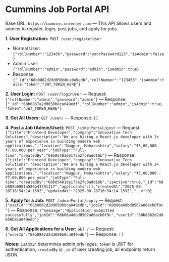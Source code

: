 # Cummins Job Portal API

Base URL: `https://cummins.onrender.com` — This API allows users and admins to register, login, post jobs, and apply for jobs.  

**1. User Registration:** `POST /user/registerUser` 
- Normal User: `{"rollNumber":"123456","password":"yourPassword123","isAdmin":false}` 
- Admin User: `{"rollNumber":"admin","password":"admin","isAdmin":true}` 
- Response: `{"_id":"68b0862d2dd650b8ca049edb","rollNumber":"123456","isAdmin":false,"token":"JWT_TOKEN_HERE"}`  

**2. User Login:** `POST /user/loginUser`
— Request: `{"rollNumber":"admin","password":"admin"}` 
— Response: `{"_id":"68b0867a2dd650b8ca049edf","rollNumber":"admin","isAdmin":true,"token":"JWT_TOKEN_HERE"}`  

**3. Get All Users:** `GET /user/` — Response: `[]`  

**4. Post a Job (Admin/User):** `POST /adminPortal/post`
— Request: `{"title":"Frontend Developer","company":"Innovative Tech Solutions","description":"We are hiring a React.js developer with 2+ years of experience in building modern web applications.","location":"Nagpur, Maharashtra","salary":"₹5,00,000 - ₹7,00,000 per year","jobType":"Full-time","createdBy":"68b05481de173a2fc8add16b"}`
— Response: `{"title":"Frontend Developer","company":"Innovative Tech Solutions","description":"We are hiring a React.js developer with 2+ years of experience in building modern web applications.","location":"Nagpur, Maharashtra","salary":"₹5,00,000 - ₹7,00,000 per year","jobType":"Full-time","createdBy":"68b05481de173a2fc8add16b","isActive":true,"_id":"68b089b6801a586b41791117","applicants":[],"createdAt":"2025-08-28T16:54:14.159Z","updatedAt":"2025-08-28T16:54:14.159Z","__v":0}`  

**5. Apply for a Job:** `POST /adminPortal/apply`
— Request: `{"userId":"68b0862d2dd650b8ca049edb","jobId":"68b06a4dbd8507a86ecb0f9c"}` 
— Response: `{"message":"Application submitted successfully","jobId":"68b06a4dbd8507a86ecb0f9c","userId":"68b0862d2dd650b8ca049edb"}`  

**6. Get All Applications for a User:** `GET /`
— Request: `{"userId":"68b0862d2dd650b8ca049edb"}` 
— Response: `[]`  

**Notes:** `isAdmin` determines admin privileges, `token` is JWT for authentication, `createdBy` is `_id` of user creating job, all endpoints return JSON.
